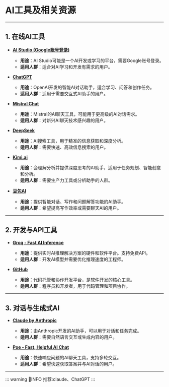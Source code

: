 # AI工具及相关资源
***
## 1. 在线AI工具
- **[AI Studio (Google账号登录)](https://aistudio.google.com)**
    - **用途**：AI Studio可能是一个AI开发或学习的平台，需要Google账号登录。
    - **适用人群**：适合对AI学习和开发有需求的用户。

- **[ChatGPT](https://chatgpt.com/)**
    - **用途**：OpenAI开发的智能AI对话助手，适合学习、问答和创作任务。
    - **适用人群**：适用于需要交互式AI助手的用户。

- **[Mistral Chat](https://chat.mistral.ai/chat)**
    - **用途**：Mistral的AI聊天工具，可能用于更高级的AI对话需求。
    - **适用人群**：对新兴AI聊天技术感兴趣的用户。

- **[DeepSeek](https://www.deepseek.com/)**
    - **用途**：AI搜索工具，用于精准的信息获取和深度分析。
    - **适用人群**：需要快速、高效信息搜索的用户。

- **[Kimi.ai](https://kimi.moonshot.cn)**
    - **用途**：会理解分析并提供深度思考的AI助手，适用于任务规划、智能创意和分析。
    - **适用人群**：需要生产力工具或分析助手的人群。

- **[豆包AI](https://doubao.com)**
    - **用途**：提供智能对话、写作和问题解答功能的AI助手。
    - **适用人群**：希望提高写作效率或需要聊天AI的用户。
***

## 2. 开发与API工具
- **[Groq - Fast AI Inference](https://groq.com)**
    - **用途**：提供实时AI推理解决方案的硬件和软件平台。支持免费API。
    - **适用人群**：开发AI模型并需要优化推理速度的工程师。

- **[GitHub](https://github.com)**
    - **用途**：代码托管和协作开发平台，是软件开发的核心工具。
    - **适用人群**：程序员和开发者，用于代码管理和项目协作。

***

## 3. 对话与生成式AI
- **[Claude by Anthropic](https://claude.ai)**
    - **用途**：由Anthropic开发的AI助手，可以用于对话和任务完成。
    - **适用人群**：需要自然语言交互或生成内容的用户。

- **[Poe - Fast, Helpful AI Chat](https://poe.com)**
    - **用途**：快速响应问题的AI聊天工具，支持多轮交互。
    - **适用人群**：希望快速获取答案并与AI对话的用户。
***
::: warning :construction:INFO
推荐:claude、ChatGPT
:::

